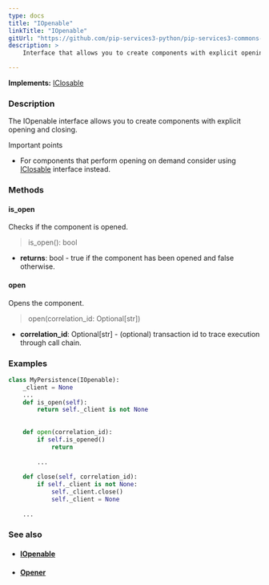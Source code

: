 ```yaml
---
type: docs
title: "IOpenable"
linkTitle: "IOpenable"
gitUrl: "https://github.com/pip-services3-python/pip-services3-commons-python"
description: >
    Interface that allows you to create components with explicit opening and closing.

---
```


**Implements:** [IClosable](../iclosable)

### Description

The IOpenable interface allows you to create components with explicit opening and closing.

Important points
    
- For components that perform opening on demand consider using [IClosable](../iclosable) interface instead.

### Methods

#### is_open
Checks if the component is opened.

> is_open(): bool

- **returns**: bool - true if the component has been opened and false otherwise.

#### open
Opens the component.

> open(correlation_id: Optional[str])

- **correlation_id**: Optional[str] - (optional) transaction id to trace execution through call chain.

### Examples

```python
class MyPersistence(IOpenable):
    _client = None
    ...
    def is_open(self):
        return self._client is not None
    
    
    def open(correlation_id): 
        if self.is_opened() 
            return
        
        ...
    
    def close(self, correlation_id): 
        if self._client is not None:
            self._client.close()
            self._client = None
        
    ...

```

### See also
- #### [IOpenable](../iopenable)
- #### [Opener](../opener)
